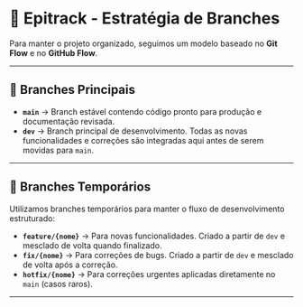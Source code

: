 # 🌿 Epitrack - Estratégia de Branches

Para manter o projeto organizado, seguimos um modelo baseado no **Git Flow** e no **GitHub Flow**.

---

## 📌 Branches Principais
- **`main`** → Branch estável contendo código pronto para produção e documentação revisada.
- **`dev`** → Branch principal de desenvolvimento. Todas as novas funcionalidades e correções são integradas aqui antes de serem movidas para `main`.


---

## 🔀 Branches Temporários
Utilizamos branches temporários para manter o fluxo de desenvolvimento estruturado:

- **`feature/{nome}`** → Para novas funcionalidades. Criado a partir de `dev` e mesclado de volta quando finalizado.
- **`fix/{nome}`** → Para correções de bugs. Criado a partir de `dev` e mesclado de volta após a correção.
- **`hotfix/{nome}`** → Para correções urgentes aplicadas diretamente no `main` (casos raros).

---
